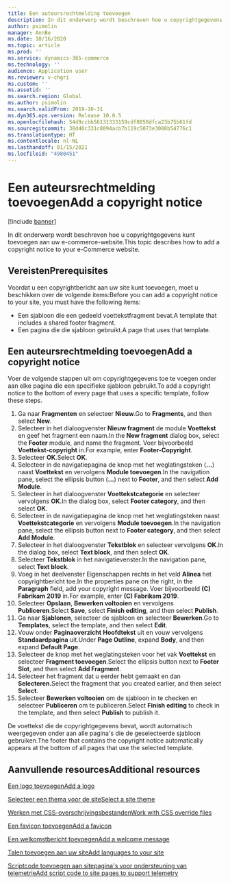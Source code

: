 ```yaml
---
title: Een auteursrechtmelding toevoegen
description: In dit onderwerp wordt beschreven hoe u copyrightgegevens kunt toevoegen aan uw e-commerce-website.
author: psimolin
manager: AnnBe
ms.date: 10/16/2020
ms.topic: article
ms.prod: ''
ms.service: dynamics-365-commerce
ms.technology: ''
audience: Application user
ms.reviewer: v-chgri
ms.custom: ''
ms.assetid: ''
ms.search.region: Global
ms.author: psimolin
ms.search.validFrom: 2019-10-31
ms.dyn365.ops.version: Release 10.0.5
ms.openlocfilehash: 54d9ccbb56131333159cdf8858dfca23b75b61fd
ms.sourcegitcommit: 38d40c331c8894acb7b119c5073e3088b54776c1
ms.translationtype: HT
ms.contentlocale: nl-NL
ms.lasthandoff: 01/15/2021
ms.locfileid: "4980451"
---
```

# <a name="add-a-copyright-notice"></a><span data-ttu-id="b1318-103">Een auteursrechtmelding toevoegen</span><span class="sxs-lookup"><span data-stu-id="b1318-103">Add a copyright notice</span></span>

[!include [banner](includes/banner.md)]

<span data-ttu-id="b1318-104">In dit onderwerp wordt beschreven hoe u copyrightgegevens kunt toevoegen aan uw e-commerce-website.</span><span class="sxs-lookup"><span data-stu-id="b1318-104">This topic describes how to add a copyright notice to your e-Commerce website.</span></span>

## <a name="prerequisites"></a><span data-ttu-id="b1318-105">Vereisten</span><span class="sxs-lookup"><span data-stu-id="b1318-105">Prerequisites</span></span>

<span data-ttu-id="b1318-106">Voordat u een copyrightbericht aan uw site kunt toevoegen, moet u beschikken over de volgende items:</span><span class="sxs-lookup"><span data-stu-id="b1318-106">Before you can add a copyright notice to your site, you must have the following items:</span></span>

- <span data-ttu-id="b1318-107">Een sjabloon die een gedeeld voettekstfragment bevat.</span><span class="sxs-lookup"><span data-stu-id="b1318-107">A template that includes a shared footer fragment.</span></span>
- <span data-ttu-id="b1318-108">Een pagina die die sjabloon gebruikt.</span><span class="sxs-lookup"><span data-stu-id="b1318-108">A page that uses that template.</span></span>

## <a name="add-a-copyright-notice"></a><span data-ttu-id="b1318-109">Een auteursrechtmelding toevoegen</span><span class="sxs-lookup"><span data-stu-id="b1318-109">Add a copyright notice</span></span>

<span data-ttu-id="b1318-110">Voer de volgende stappen uit om copyrightgegevens toe te voegen onder aan elke pagina die een specifieke sjabloon gebruikt.</span><span class="sxs-lookup"><span data-stu-id="b1318-110">To add a copyright notice to the bottom of every page that uses a specific template, follow these steps.</span></span>

1. <span data-ttu-id="b1318-111">Ga naar **Fragmenten** en selecteer **Nieuw**.</span><span class="sxs-lookup"><span data-stu-id="b1318-111">Go to **Fragments**, and then select **New**.</span></span>
1. <span data-ttu-id="b1318-112">Selecteer in het dialoogvenster **Nieuw fragment** de module **Voettekst** en geef het fragment een naam.</span><span class="sxs-lookup"><span data-stu-id="b1318-112">In the **New fragment** dialog box, select the **Footer** module, and name the fragment.</span></span> <span data-ttu-id="b1318-113">Voer bijvoorbeeld **Voettekst-copyright** in.</span><span class="sxs-lookup"><span data-stu-id="b1318-113">For example, enter **Footer-Copyright**.</span></span>
1. <span data-ttu-id="b1318-114">Selecteer **OK**.</span><span class="sxs-lookup"><span data-stu-id="b1318-114">Select **OK**.</span></span>
1. <span data-ttu-id="b1318-115">Selecteer in de navigatiepagina de knop met het weglatingsteken (**...**) naast **Voettekst** en vervolgens **Module toevoegen**.</span><span class="sxs-lookup"><span data-stu-id="b1318-115">In the navigation pane, select the ellipsis button (**...**) next to **Footer**, and then select **Add Module**.</span></span>
1. <span data-ttu-id="b1318-116">Selecteer in het dialoogvenster **Voettekstcategorie** en selecteer vervolgens **OK**.</span><span class="sxs-lookup"><span data-stu-id="b1318-116">In the dialog box, select **Footer category**, and then select **OK**.</span></span>
1. <span data-ttu-id="b1318-117">Selecteer in de navigatiepagina de knop met het weglatingsteken naast **Voettekstcategorie** en vervolgens **Module toevoegen**.</span><span class="sxs-lookup"><span data-stu-id="b1318-117">In the navigation pane, select the ellipsis button next to **Footer category**, and then select **Add Module**.</span></span>
1. <span data-ttu-id="b1318-118">Selecteer in het dialoogvenster **Tekstblok** en selecteer vervolgens **OK**.</span><span class="sxs-lookup"><span data-stu-id="b1318-118">In the dialog box, select **Text block**, and then select **OK**.</span></span>
1. <span data-ttu-id="b1318-119">Selecteer **Tekstblok** in het navigatievenster.</span><span class="sxs-lookup"><span data-stu-id="b1318-119">In the navigation pane, select **Text block**.</span></span>
1. <span data-ttu-id="b1318-120">Voeg in het deelvenster Eigenschappen rechts in het veld **Alinea** het copyrightbericht toe.</span><span class="sxs-lookup"><span data-stu-id="b1318-120">In the properties pane on the right, in the **Paragraph** field, add your copyright message.</span></span> <span data-ttu-id="b1318-121">Voer bijvoorbeeld **(C) Fabrikam 2019** in.</span><span class="sxs-lookup"><span data-stu-id="b1318-121">For example, enter **(C) Fabrikam 2019**.</span></span>
1. <span data-ttu-id="b1318-122">Selecteer **Opslaan**, **Bewerken voltooien** en vervolgens **Publiceren**.</span><span class="sxs-lookup"><span data-stu-id="b1318-122">Select **Save**, select **Finish editing**, and then select **Publish**.</span></span>
1. <span data-ttu-id="b1318-123">Ga naar **Sjablonen**, selecteer de sjabloon en selecteer **Bewerken**.</span><span class="sxs-lookup"><span data-stu-id="b1318-123">Go to **Templates**, select the template, and then select **Edit**.</span></span>
1. <span data-ttu-id="b1318-124">Vouw onder **Paginaoverzicht** **Hoofdtekst** uit en vouw vervolgens **Standaardpagina** uit.</span><span class="sxs-lookup"><span data-stu-id="b1318-124">Under **Page Outline**, expand **Body**, and then expand **Default Page**.</span></span>
1. <span data-ttu-id="b1318-125">Selecteer de knop met het weglatingsteken voor het vak **Voettekst** en selecteer **Fragment toevoegen**.</span><span class="sxs-lookup"><span data-stu-id="b1318-125">Select the ellipsis button next to **Footer Slot**, and then select **Add Fragment**.</span></span>
1. <span data-ttu-id="b1318-126">Selecteer het fragment dat u eerder hebt gemaakt en dan **Selecteren.**</span><span class="sxs-lookup"><span data-stu-id="b1318-126">Select the fragment that you created earlier, and then select **Select**.</span></span>
1. <span data-ttu-id="b1318-127">Selecteer **Bewerken voltooien** om de sjabloon in te checken en selecteer **Publiceren** om te publiceren.</span><span class="sxs-lookup"><span data-stu-id="b1318-127">Select **Finish editing** to check in the template, and then select **Publish** to publish it.</span></span>

<span data-ttu-id="b1318-128">De voettekst die de copyrightgegevens bevat, wordt automatisch weergegeven onder aan alle pagina's die de geselecteerde sjabloon gebruiken.</span><span class="sxs-lookup"><span data-stu-id="b1318-128">The footer that contains the copyright notice automatically appears at the bottom of all pages that use the selected template.</span></span>

## <a name="additional-resources"></a><span data-ttu-id="b1318-129">Aanvullende resources</span><span class="sxs-lookup"><span data-stu-id="b1318-129">Additional resources</span></span>

[<span data-ttu-id="b1318-130">Een logo toevoegen</span><span class="sxs-lookup"><span data-stu-id="b1318-130">Add a logo</span></span>](add-logo.md)

[<span data-ttu-id="b1318-131">Selecteer een thema voor de site</span><span class="sxs-lookup"><span data-stu-id="b1318-131">Select a site theme</span></span>](select-site-theme.md)

[<span data-ttu-id="b1318-132">Werken met CSS-overschrijvingsbestanden</span><span class="sxs-lookup"><span data-stu-id="b1318-132">Work with CSS override files</span></span>](css-override-files.md)

[<span data-ttu-id="b1318-133">Een favicon toevoegen</span><span class="sxs-lookup"><span data-stu-id="b1318-133">Add a favicon</span></span>](add-favicon.md)

[<span data-ttu-id="b1318-134">Een welkomstbericht toevoegen</span><span class="sxs-lookup"><span data-stu-id="b1318-134">Add a welcome message</span></span>](add-welcome-message.md)

[<span data-ttu-id="b1318-135">Talen toevoegen aan uw site</span><span class="sxs-lookup"><span data-stu-id="b1318-135">Add languages to your site</span></span>](add-languages-to-site.md)

[<span data-ttu-id="b1318-136">Scriptcode toevoegen aan sitepagina's voor ondersteuning van telemetrie</span><span class="sxs-lookup"><span data-stu-id="b1318-136">Add script code to site pages to support telemetry</span></span>](add-telemetry.md)


